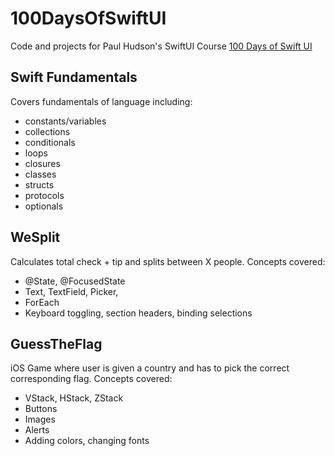 # 100DaysOfSwiftUI
Code and projects for Paul Hudson's SwiftUI Course [100 Days of Swift UI](https://www.hackingwithswift.com/100/swiftui)
## Swift Fundamentals
Covers fundamentals of language including:
* constants/variables
* collections
* conditionals
* loops
* closures
* classes
* structs
* protocols
* optionals

## WeSplit
Calculates total check + tip and splits between X people. Concepts covered:
* @State, @FocusedState
* Text, TextField, Picker, 
* ForEach
* Keyboard toggling, section headers, binding selections

## GuessTheFlag
iOS Game where user is given a country and has to pick the correct corresponding flag. Concepts covered:
* VStack, HStack, ZStack
* Buttons
* Images
* Alerts
* Adding colors, changing fonts
